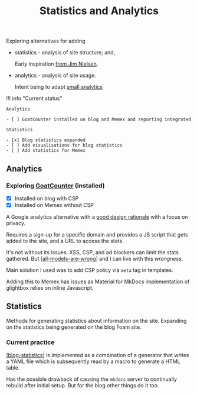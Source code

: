 ﻿---
backlinks:
- title: Colophon
  url: /colophon/colophon.html
tags: colophon, statistics, analytics
title: Statistics and Analytics
type: note
---
Exploring alternatives for adding

- statistics - analysis of site structure; and,

    Early inspiration [from Jim Nielsen](https://blog.jim-nielsen.com/about/internal-links/).
- analytics - analysis of site usage.

    Intent being to adapt [small analytics](https://benhoyt.com/writings/the-small-web-is-beautiful/#small-analytics)

!!! info "Current status"

    Analytics 
    
    - [ ] GoatCounter installed on blog and Memex and reporting integrated

    Statistics 

    - [x] Blog statistics expanded
    - [ ] Add visualisations for blog statistics  
    - [ ] Add statistics for Memex



## Analytics

### Exploring [GoatCounter](https://www.goatcounter.com) (installed)

- [x] Installed on blog with CSP
- [x] Installed on Memex without CSP

A Google analytics alternative with a [good design rationale](https://www.goatcounter.com/why) with a focus on privacy.

Requires a sign-up for a specific domain and provides a JS script that gets added to the site, and a URL to access the stats.

It's not without its issues. XSS, CSP, and ad blockers can limit the stats gathered. But [[all-models-are-wrong]] and I can live with this _wrongness_.

Main solution I used was to add CSP policy via `meta` tag in templates.

Adding this to Memex has issues as Material for MkDocs implementation of glightbox relies on inline Javascript.

## Statistics

Methods for generating statistics about information on the site. Expanding on the statistics being generated on the blog Foam site.

### Current practice

[[blog-statistics]] is implemented as a combination of a generator that writes a YAML file which is subsequently read by a macro to generate a HTML table.

Has the possible drawback of causing the `mkdocs` server to continually rebuild after initial setup. But for the blog other things do it too.








[//begin]: # "Autogenerated link references for markdown compatibility"
[all-models-are-wrong]: ../sense/Teaching/all-models-are-wrong "All models are wrong"
[blog-statistics]: blog-statistics "Blog Statistics"
[//end]: # "Autogenerated link references"